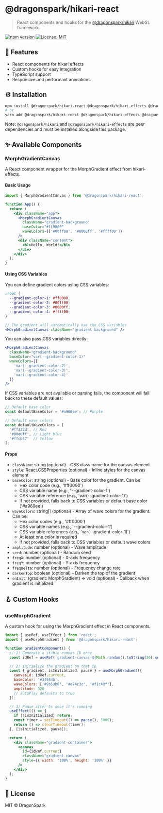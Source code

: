 # @dragonspark/hikari-react

> React components and hooks for the [@dragonspark/hikari](https://www.npmjs.com/package/@dragonspark/hikari) WebGL framework.

[![npm version](https://img.shields.io/npm/v/@dragonspark/hikari-react.svg?style=for-the-badge)](https://www.npmjs.com/package/@dragonspark/hikari-react)
[![License: MIT](https://img.shields.io/badge/License-MIT-blue.svg?style=for-the-badge)](https://opensource.org/licenses/MIT)

## 🧩 Features

- React components for hikari effects
- Custom hooks for easy integration
- TypeScript support
- Responsive and performant animations

## ⚙️ Installation

```bash
npm install @dragonspark/hikari-react @dragonspark/hikari-effects @dragonspark/hikari
# or
yarn add @dragonspark/hikari-react @dragonspark/hikari-effects @dragonspark/hikari
```

Note: `@dragonspark/hikari` and `@dragonspark/hikari-effects` are peer dependencies and must be installed alongside this package.

## ✨ Available Components

### MorphGradientCanvas

A React component wrapper for the MorphGradient effect from hikari-effects.

#### Basic Usage

```jsx
import { MorphGradientCanvas } from '@dragonspark/hikari-react';

function App() {
  return (
    <div className="app">
      <MorphGradientCanvas 
        className="gradient-background"
        baseColor="#ff0000"
        waveColors={['#00ff00', '#0000ff', '#ffff00']}
      />
      <div className="content">
        <h1>Hello, World!</h1>
      </div>
    </div>
  );
}
```

#### Using CSS Variables

You can define gradient colors using CSS variables:

```css
:root {
  --gradient-color-1: #ff0000;
  --gradient-color-2: #00ff00;
  --gradient-color-3: #0000ff;
  --gradient-color-4: #ffff00;
}
```

```jsx
// The gradient will automatically use the CSS variables
<MorphGradientCanvas className="gradient-background" />
```

You can also pass CSS variables directly:

```jsx
<MorphGradientCanvas 
  className="gradient-background"
  baseColor="var(--gradient-color-1)"
  waveColors={[
    'var(--gradient-color-2)',
    'var(--gradient-color-3)',
    'var(--gradient-color-4)'
  ]}
/>
```

If CSS variables are not available or parsing fails, the component will fall back to these default values:

```javascript
// Default base color
const defaultBaseColor = '#a960ee'; // Purple

// Default wave colors
const defaultWaveColors = [
  '#ff333d', // Red
  '#90e0ff', // Light blue
  '#ffcb57'  // Yellow
];
```

#### Props

- `className`: string (optional) - CSS class name for the canvas element
- `style`: React.CSSProperties (optional) - Inline styles for the canvas element
- `baseColor`: string (optional) - Base color for the gradient. Can be:
  - Hex color code (e.g., '#ff0000')
  - CSS variable name (e.g., '--gradient-color-1')
  - CSS variable reference (e.g., 'var(--gradient-color-1)')
  - If not provided, falls back to CSS variables or default base color ('#a960ee')
- `waveColors`: string[] (optional) - Array of wave colors for the gradient. Can be:
  - Hex color codes (e.g., '#ff0000')
  - CSS variable names (e.g., '--gradient-color-1')
  - CSS variable references (e.g., 'var(--gradient-color-1)')
  - At least one color is required
  - If not provided, falls back to CSS variables or default wave colors
- `amplitude`: number (optional) - Wave amplitude
- `seed`: number (optional) - Random seed
- `freqX`: number (optional) - X-axis frequency
- `freqY`: number (optional) - Y-axis frequency
- `freqDelta`: number (optional) - Frequency change rate
- `darkenTop`: boolean (optional) - Darken the top of the gradient
- `onInit`: (gradient: MorphGradient) => void (optional) - Callback when gradient is initialized

## 🪝 Custom Hooks

### useMorphGradient

A custom hook for using the MorphGradient effect in React components.

```jsx
import { useRef, useEffect } from 'react';
import { useMorphGradient } from '@dragonspark/hikari-react';

function GradientComponent() {
  // 1) Generate a stable canvas ID once
  const idRef = useRef(`gradient-canvas-${Math.random().toString(36).substring(2, 9)}`);

  // 2) Initialize the gradient on that ID
  const { gradient, isInitialized, pause } = useMorphGradient({
    canvasId: idRef.current,
    baseColor: '#3498db',
    waveColors: ['#9b59b6', '#e74c3c', '#f1c40f'],
    amplitude: 320
    // autoPlay defaults to true
  });

  // 3) Pause after 5s once it's running
  useEffect(() => {
    if (!isInitialized) return;
    const timer = setTimeout(() => pause(), 5000);
    return () => clearTimeout(timer);
  }, [isInitialized, pause]);

  return (
    <div className="gradient-container">
      <canvas
        id={idRef.current}
        className="gradient-canvas"
        style={{ width: '100%', height: '100%' }}
      />
    </div>
  );
}
```

## 📝 License

MIT © DragonSpark
